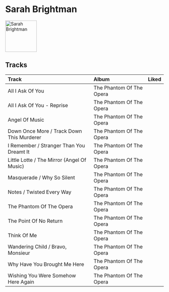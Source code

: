 
# Sarah Brightman


<img src="https://i.scdn.co/image/ab6761610000e5ebb4d37c79c7cf3353a8dc6865" alt="Sarah Brightman" width="100" />

## Tracks

| Track                                      | Album                    | Liked   |
|:-------------------------------------------|:-------------------------|:--------|
| All I Ask Of You                           | The Phantom Of The Opera |         |
| All I Ask Of You - Reprise                 | The Phantom Of The Opera |         |
| Angel Of Music                             | The Phantom Of The Opera |         |
| Down Once More / Track Down This Murderer  | The Phantom Of The Opera |         |
| I Remember / Stranger Than You Dreamt It   | The Phantom Of The Opera |         |
| Little Lotte / The Mirror (Angel Of Music) | The Phantom Of The Opera |         |
| Masquerade / Why So Silent                 | The Phantom Of The Opera |         |
| Notes / Twisted Every Way                  | The Phantom Of The Opera |         |
| The Phantom Of The Opera                   | The Phantom Of The Opera |         |
| The Point Of No Return                     | The Phantom Of The Opera |         |
| Think Of Me                                | The Phantom Of The Opera |         |
| Wandering Child / Bravo, Monsieur          | The Phantom Of The Opera |         |
| Why Have You Brought Me Here               | The Phantom Of The Opera |         |
| Wishing You Were Somehow Here Again        | The Phantom Of The Opera |         |